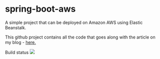 # spring-boot-aws

A simple project that can be deployed on Amazon AWS using Elastic Beanstalk.

This github project contains all the code that goes along with the article on my blog - <a href="http://mtdevuk.com/2015/02/10/how-to-deploy-a-spring-boot-application-to-amazon-aws-using-elastic-beanstalk/">here.</a>

Build status <a href="https://travis-ci.org/marcthomas2013/spring-boot-aws"><img src="https://travis-ci.org/marcthomas2013/spring-boot-aws.svg?branch=master"/></a>
